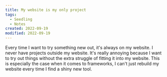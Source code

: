 ```yaml
---
title: My website is my only project
tags:
  - Seedling
  - Notes
created: 2022-09-19
modified: 2022-09-19
---
```


Every time I want to try something new out, it's always on my website. I never have projects outside my website. It's really annoying because I want to try out things without the extra struggle of fitting it into my website. This is especially the case when it comes to frameworks, I can't just rebuild my website every time I find a shiny new tool.
